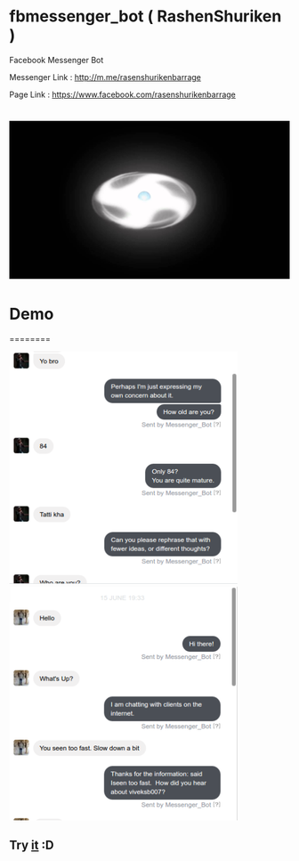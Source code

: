 # fbmessenger_bot ( RashenShuriken )
Facebook Messenger Bot 

Messenger Link : http://m.me/rasenshurikenbarrage 

Page Link : https://www.facebook.com/rasenshurikenbarrage

![Avatar](/sshots/rasenshuriken.jpg)
========
# Demo
========
<div>
<img src='/sshots/ss1.png' width='410' height='420'>
<img src='/sshots/ss2.png' width='410' height='420'>
</div>

## Try [it](https://www.facebook.com/rasenshurikenbarrage) :D
